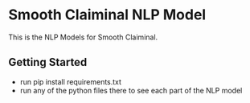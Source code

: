 # Smooth Claiminal NLP Model
This is the NLP Models for Smooth Claiminal.

## Getting Started
- run pip install requirements.txt
- run any of the python files there to see each part of the NLP model
